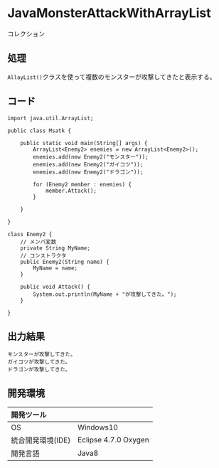 # JavaMonsterAttackWithArrayList
コレクション

## 処理
`AllayList()`クラスを使って複数のモンスターが攻撃してきたと表示する。

## コード
```
import java.util.ArrayList;

public class Msatk {

	public static void main(String[] args) {
		ArrayList<Enemy2> enemies = new ArrayList<Enemy2>();
		enemies.add(new Enemy2("モンスター"));
		enemies.add(new Enemy2("ガイコツ"));
		enemies.add(new Enemy2("ドラゴン"));

		for (Enemy2 member : enemies) {
			member.Attack();
		}

	}

}

class Enemy2 {
	// メンバ変数
	private String MyName;
	// コンストラクタ
	public Enemy2(String name) {
		MyName = name;
	}

	public void Attack() {
		System.out.println(MyName + "が攻撃してきた。");
	}

}

```

## 出力結果  
```
モンスターが攻撃してきた。
ガイコツが攻撃してきた。
ドラゴンが攻撃してきた。
```
  
## 開発環境
| 開発ツール |  |
|:-|:-|
| OS | Windows10 |
| 統合開発環境(IDE) | Eclipse 4.7.0 Oxygen |
| 開発言語 | Java8 |
